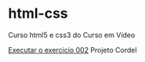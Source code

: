 # html-css
 Curso html5 e css3 do Curso em Vídeo

<a href="https://rafaelasimioni.github.io/html-css/exercicios/ex002/index.html"> Executar o exercicio 002</a>
<a hred="https://rafaelasimioni.github.io/html-css/exercicios/projeto-cordel/index.html"> Projeto Cordel </a>
